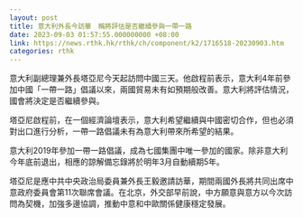 ```yaml
---
layout: post
title: 意大利外長今訪華　稱將評估是否繼續參與一帶一路
date: 2023-09-03 01:57:55.000000000 +08:00
link: https://news.rthk.hk/rthk/ch/component/k2/1716518-20230903.htm
categories: rthk
---
```


意大利副總理兼外長塔亞尼今天起訪問中國三天。他啟程前表示，意大利4年前參加中國「一帶一路」倡議以來，兩國貿易未有如預期般改善。意大利將評估情況，國會將決定是否繼續參與。

塔亞尼啟程前，在一個經濟論壇表示，意大利希望繼續與中國密切合作，但也必須對出口進行分析，一帶一路倡議未有為意大利帶來所希望的結果。

意大利2019年參加一帶一路倡議，成為七國集團中唯一參加的國家。除非意大利今年底前退出，相應的諒解備忘錄將於明年3月自動續期5年。

塔亞尼是應中共中央政治局委員兼外長王毅邀請訪華，期間兩國外長將共同出席中意政府委員會第11次聯席會議。在北京，外交部早前說，中方願意與意方以今次訪問為契機，加強多邊協調，推動中意和中歐關係健康穩定發展。

